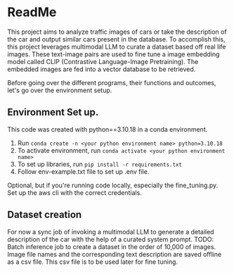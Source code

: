 # ReadMe

This project aims to analyze traffic images of cars or take the description of the car and output similar cars present in the database.
To accomplish this, this project leverages multimodal LLM to curate a dataset based off real life images. These text-image pairs are used to fine tune a image embedding model called CLIP (Contrastive Language-Image Pretraining). The embedded images are fed into a vector database to be retrieved.

Before going over the different programs, their functions and outcomes, let's go over the environment setup.

## Environment Set up.

This code was created with python==3.10.18 in a conda environment.

1. Run `conda create -n <your python environment name> python=3.10.18`
2. To activate environment, run `conda activate <your python environment name>`
3. To set up libraries, run `pip install -r requirements.txt`
4. Follow env-example.txt file to set up .env file.

Optional, but if you're running code locally, especially the fine_tuning.py. Set up the aws cli with the correct credentials.

## Dataset creation

For now a sync job of invoking a multimodal LLM to generate a detailed description of the car with the help of a curated system prompt.
TODO: Batch inference job to create a dataset in the order of 10,000 of images.
Image file names and the corresponding text description are saved offline as a csv file. This csv file is to be used later for fine tuning.

## 
